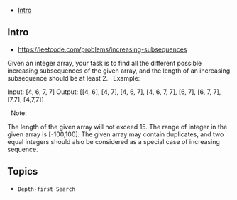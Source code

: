 - [Intro](#intro)

## Intro

- https://leetcode.com/problems/increasing-subsequences

Given an integer array, your task is to find all the different possible increasing subsequences of the given array, and the length of an increasing subsequence should be at least 2.
 
Example:

Input: [4, 6, 7, 7]
Output: [[4, 6], [4, 7], [4, 6, 7], [4, 6, 7, 7], [6, 7], [6, 7, 7], [7,7], [4,7,7]]

 
Note:

The length of the given array will not exceed 15.
The range of integer in the given array is [-100,100].
The given array may contain duplicates, and two equal integers should also be considered as a special case of increasing sequence.



## Topics

- `Depth-first Search`


